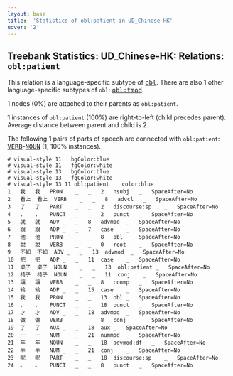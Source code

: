 ```yaml
---
layout: base
title:  'Statistics of obl:patient in UD_Chinese-HK'
udver: '2'
---
```


## Treebank Statistics: UD_Chinese-HK: Relations: `obl:patient`

This relation is a language-specific subtype of <tt><a href="zh_hk-dep-obl.html">obl</a></tt>.
There are also 1 other language-specific subtypes of `obl`: <tt><a href="zh_hk-dep-obl-tmod.html">obl:tmod</a></tt>.

1 nodes (0%) are attached to their parents as `obl:patient`.

1 instances of `obl:patient` (100%) are right-to-left (child precedes parent).
Average distance between parent and child is 2.

The following 1 pairs of parts of speech are connected with `obl:patient`: <tt><a href="zh_hk-pos-VERB.html">VERB</a></tt>-<tt><a href="zh_hk-pos-NOUN.html">NOUN</a></tt> (1; 100% instances).


~~~ conllu
# visual-style 11	bgColor:blue
# visual-style 11	fgColor:white
# visual-style 13	bgColor:blue
# visual-style 13	fgColor:white
# visual-style 13 11 obl:patient	color:blue
1	我	我	PRON	_	_	2	nsubj	_	SpaceAfter=No
2	看上	看上	VERB	_	_	8	advcl	_	SpaceAfter=No
3	了	了	PART	_	_	2	discourse:sp	_	SpaceAfter=No
4	，	，	PUNCT	_	_	2	punct	_	SpaceAfter=No
5	就	就	ADV	_	_	8	advmod	_	SpaceAfter=No
6	跟	跟	ADP	_	_	7	case	_	SpaceAfter=No
7	他	他	PRON	_	_	8	obl	_	SpaceAfter=No
8	說	說	VERB	_	_	0	root	_	SpaceAfter=No
9	不如	不如	ADV	_	_	13	advmod	_	SpaceAfter=No
10	把	把	ADP	_	_	11	case	_	SpaceAfter=No
11	桌子	桌子	NOUN	_	_	13	obl:patient	_	SpaceAfter=No
12	椅子	椅子	NOUN	_	_	11	conj	_	SpaceAfter=No
13	讓	讓	VERB	_	_	8	ccomp	_	SpaceAfter=No
14	給	給	ADP	_	_	15	case	_	SpaceAfter=No
15	我	我	PRON	_	_	13	obl	_	SpaceAfter=No
16	，	，	PUNCT	_	_	18	punct	_	SpaceAfter=No
17	才	才	ADV	_	_	18	advmod	_	SpaceAfter=No
18	做	做	VERB	_	_	8	conj	_	SpaceAfter=No
19	了	了	AUX	_	_	18	aux	_	SpaceAfter=No
20	一	一	NUM	_	_	21	nummod	_	SpaceAfter=No
21	年	年	NOUN	_	_	18	advmod:df	_	SpaceAfter=No
22	半	半	NUM	_	_	21	conj	_	SpaceAfter=No
23	呢	呢	PART	_	_	18	discourse:sp	_	SpaceAfter=No
24	。	。	PUNCT	_	_	8	punct	_	SpaceAfter=No

~~~


